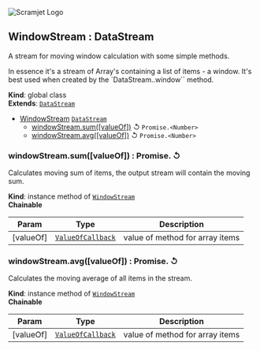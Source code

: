 ![Scramjet Logo](https://signicode.com/scramjet-logo-light.svg)

<a name="WindowStream"></a>

## WindowStream : DataStream
A stream for moving window calculation with some simple methods.

In essence it's a stream of Array's containing a list of items - a window.
It's best used when created by the `DataStream..window`` method.

**Kind**: global class  
**Extends**: [<code>DataStream</code>](data-stream.md#DataStream)  

* [WindowStream](#WindowStream)  [<code>DataStream</code>](data-stream.md#DataStream)
    * [windowStream.sum([valueOf])](#WindowStream+sum) ↺ <code>Promise.&lt;Number&gt;</code>
    * [windowStream.avg([valueOf])](#WindowStream+avg) ↺ <code>Promise.&lt;Number&gt;</code>

<a name="WindowStream+sum"></a>

### windowStream.sum([valueOf]) : Promise.<Number> ↺
Calculates moving sum of items, the output stream will contain the moving sum.

**Kind**: instance method of [<code>WindowStream</code>](index.md#module_scramjet.WindowStream)  
**Chainable**  

| Param | Type | Description |
| --- | --- | --- |
| [valueOf] | [<code>ValueOfCallback</code>](number-stream.md#NumberStream..ValueOfCallback) | value of method for array items |

<a name="WindowStream+avg"></a>

### windowStream.avg([valueOf]) : Promise.<Number> ↺
Calculates the moving average of all items in the stream.

**Kind**: instance method of [<code>WindowStream</code>](index.md#module_scramjet.WindowStream)  
**Chainable**  

| Param | Type | Description |
| --- | --- | --- |
| [valueOf] | [<code>ValueOfCallback</code>](number-stream.md#NumberStream..ValueOfCallback) | value of method for array items |

